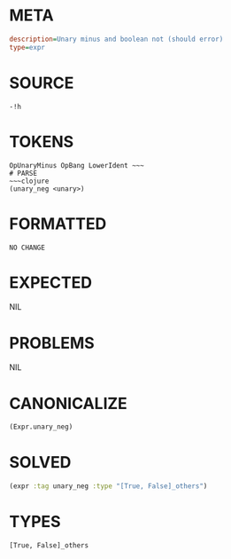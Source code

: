 # META
~~~ini
description=Unary minus and boolean not (should error)
type=expr
~~~
# SOURCE
~~~roc
-!h
~~~
# TOKENS
~~~text
OpUnaryMinus OpBang LowerIdent ~~~
# PARSE
~~~clojure
(unary_neg <unary>)
~~~
# FORMATTED
~~~roc
NO CHANGE
~~~
# EXPECTED
NIL
# PROBLEMS
NIL
# CANONICALIZE
~~~clojure
(Expr.unary_neg)
~~~
# SOLVED
~~~clojure
(expr :tag unary_neg :type "[True, False]_others")
~~~
# TYPES
~~~roc
[True, False]_others
~~~
